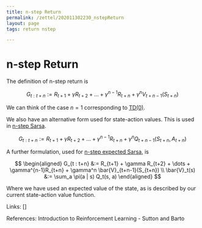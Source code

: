 ```yaml
---
title: n-step Return
permalink: /zettel/202011302230_nstepReturn
layout: page
tags: return nstep

---
```

# n-step Return

The definition of n-step return is 

$$ G_{t : t+n} := R_{t+1} + \gamma R_{t+2} + \dots + \gamma^{n-1}R_{t+n} + \gamma^nV_{t+n-1}(S_{t+n}) $$

We can think of the case $n=1$ corresponding to [TD(0)](202011302050_tabularTDZero).

We also have an alternative form used for state-action values. This is used in [n-step Sarsa](202011302235_nStepSarsa).

$$ G_{t : t+n} := R_{t+1} + \gamma R_{t+2} + \dots + \gamma^{n-1}R_{t+n} + \gamma^nQ_{t+n-1}(S_{t+n}, A_{t+n}) $$

A further formulation, used for [n-step expected Sarsa](TODOs), is

$$
\begin{aligned}
G_{t : t+n} &:= R_{t+1} + \gamma R_{t+2} + \dots + \gamma^{n-1}R_{t+n} + \gamma^n \bar{V}_{t+n-1}(S_{t+n}) \\
\bar{V}_t(s) &:= \sum_a \pi(a | s) Q_t(s, a) 
\end{aligned}
$$

Where we have used an expected value of the state, as is described by our current state-action value function.

Links: []

References: Introduction to Reinforcement Learning - Sutton and Barto

